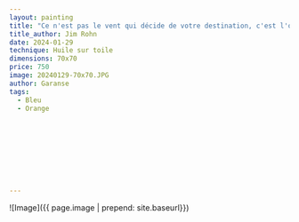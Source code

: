 ```yaml
---
layout: painting
title: "Ce n'est pas le vent qui décide de votre destination, c'est l'orientation que vous donnez à votre voile. Le vent est pareil pour tous."						
title_author: Jim Rohn                                                       
date: 2024-01-29
technique: Huile sur toile 
dimensions: 70x70
price: 750
image: 20240129-70x70.JPG 	
author: Garanse
tags:
  - Bleu
  - Orange
  
  
  
  
  
  
  
  
  
---
```

![Image]({{ page.image | prepend: site.baseurl}})

